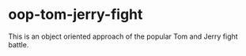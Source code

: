 # oop-tom-jerry-fight
This is an object oriented approach of the popular Tom and Jerry fight battle.
